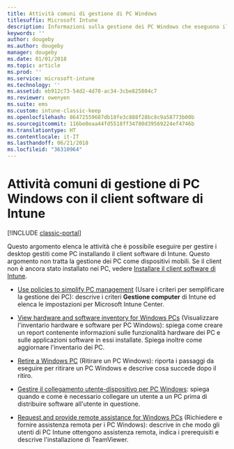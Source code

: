```yaml
---
title: Attività comuni di gestione di PC Windows
titlesuffix: Microsoft Intune
description: Informazioni sulla gestione dei PC Windows che eseguono il client software di Intune.
keywords: ''
author: dougeby
ms.author: dougeby
manager: dougeby
ms.date: 01/01/2018
ms.topic: article
ms.prod: ''
ms.service: microsoft-intune
ms.technology: ''
ms.assetid: eb912c73-54d2-4d78-ac34-3cbe825804c7
ms.reviewer: owenyen
ms.suite: ems
ms.custom: intune-classic-keep
ms.openlocfilehash: 86472559687db18fe3c888f28bc8c9a58773b00b
ms.sourcegitcommit: 116be0eaa44fd5518ff34780d39569224ef4746b
ms.translationtype: HT
ms.contentlocale: it-IT
ms.lasthandoff: 06/21/2018
ms.locfileid: "36310964"
---
```

# <a name="common-windows-pc-management-tasks-with-the-intune-software-client"></a>Attività comuni di gestione di PC Windows con il client software di Intune

[!INCLUDE [classic-portal](includes/classic-portal.md)]

Questo argomento elenca le attività che è possibile eseguire per gestire i desktop gestiti come PC installando il client software di Intune. Questo argomento non tratta la gestione dei PC come dispositivi mobili. Se il client non è ancora stato installato nei PC, vedere [Installare il client software di Intune](install-the-windows-pc-client-with-microsoft-intune.md).


- [Use policies to simplify PC management](use-policies-to-simplify-windows-pc-management.md) (Usare i criteri per semplificare la gestione dei PC): descrive i criteri **Gestione computer** di Intune ed elenca le impostazioni per Microsoft Intune Center.

- [View hardware and software inventory for Windows PCs](view-hardware-and-software-inventory-for-windows-pcs-in-microsoft-intune.md) (Visualizzare l'inventario hardware e software per PC Windows): spiega come creare un report contenente informazioni sulle funzionalità hardware dei PC e sulle applicazioni software in essi installate. Spiega inoltre come aggiornare l'inventario dei PC.

- [Retire a Windows PC](retire-a-windows-pc-with-microsoft-intune.md) (Ritirare un PC Windows): riporta i passaggi da eseguire per ritirare un PC Windows e descrive cosa succede dopo il ritiro.

- [Gestire il collegamento utente-dispositivo per PC Windows](manage-user-device-linking-for-windows-pcs-with-microsoft-intune.md): spiega quando e come è necessario collegare un utente a un PC prima di distribuire software all'utente in questione.

- [Request and provide remote assistance for Windows PCs](request-and-provide-remote-assistance-for-windows-pcs-in-microsoft-intune.md) (Richiedere e fornire assistenza remota per i PC Windows): descrive in che modo gli utenti di PC Intune ottengono assistenza remota, indica i prerequisiti e descrive l'installazione di TeamViewer.


